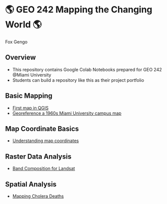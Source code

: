 # :earth_americas: GEO 242 Mapping the Changing World :earth_americas:

Fox Gengo

## Overview
- This repository contains Google Colab Notebooks prepared for GEO 242 @Miami University
- Students can build a repository like this as their project portfolio

## Basic Mapping

- [First map in QGIS](https://github.com/109snails/gis-project-portfolio-geo242/blob/main/basic-mapping/first-qgis-mapping.ipynb)
- [Georeference a 1960s Miami University campus map](https://github.com/109snails/gis-project-portfolio-geo242/blob/main/basic-mapping/historical-mapping.ipynb)

## Map Coordinate Basics

- [Understanding map coordinates](https://github.com/109snails/gis-project-portfolio-geo242/blob/main/map-coordinate-basics/understanding-coordinates.ipynb)

## Raster Data Analysis

- [Band Composition for Landsat](https://github.com/109snails/gis-project-portfolio-geo242/blob/main/raster-data-analysis/band-composition-for-landsat.ipynb)

## Spatial Analysis

- [Mapping Cholera Deaths](https://github.com/109snails/gis-project-portfolio-geo242/blob/main/Spatial_Analysis/mapping-cholera-deaths)
